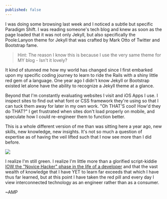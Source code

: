 ```yaml
---
published: false
---
```

I was doing some browsing last week and I noticed a subtle but specific Paradigm Shift.  I was reading someone's tech blog and knew as soon as the page loaded that it was not only Jekyll, but also specifically the Poole:Lanyon theme for Jekyll that was crafted by Mark Otto of Twitter and Bootstrap fame.

> Hint: The reason I know this is because I use the very same theme for MY blog - Isn't it lovely?

It kind of stunned me how my world has changed since I first embarked upon my specific coding journey to learn to ride the Rails with a shiny little red gem of a language.  One year ago I didn't know Jekyll or Bootstrap existed let alone have the ability to recognize a Jekyll theme at a glance.

Beyond that I'm constantly evaluating websites I visit and iOS Apps I use.  I inspect sites to find out what font or CSS framework they're using so that I can tuck them away for later in my own work.  "Oh THAT'S cool! How'd they do THAT?"  I get frustrated when sites don't load properly on mobile, and speculate how I could re-engineer them to function better.

This is a whole different version of me than was sitting here a year ago, new skills, new knowledge, new insights.  It's not so much a question of expertise as of having the veil lifted such that I now see more than I did before.

<img src="http://45.media.tumblr.com/8959e0a22c7b7aea88200d33a844ce80/tumblr_n120088lCh1tpaa27o2_500.gif">

I realize I'm still green.  I realize I'm little more than a glorified script-kiddie [IOW the "Novice Hacker" phase in the life of a developer](https://medium.com/humans-create-software/the-growth-stages-of-a-programmer-funfunfunction-6-f03fcb9c1531#.ssncbi6zh) and that the vast wealth of knowledge that I have YET to learn far exceeds that which I have thus far learned, but at this point I have taken the red pill and every day I view interconnected technology as an engineer rather than as a consumer.

~AMP

